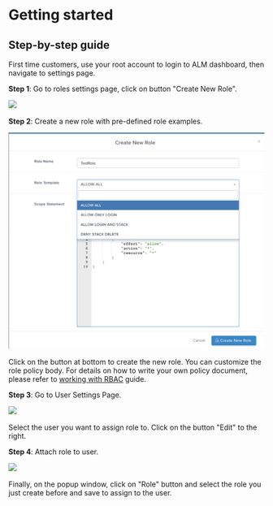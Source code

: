 # Getting started

## Step-by-step guide

First time customers, use your root account to login to ALM dashboard, then navigate to settings page.

**Step 1**: Go to roles settings page, click on button "Create New Role".

![](../.gitbook/assets/getting-started-step-01.png)

**Step 2**: Create a new role with pre-defined role examples.

![](../.gitbook/assets/getting-started-step-02%20%281%29%20%281%29.png)

Click on the button at bottom to create the new role. You can customize the role policy body. For details on how to write your own policy document, please refer to [working with RBAC](https://learn.mobingi.com/enterprise/working-with-rbac) guide.

**Step 3**: Go to User Settings Page.

![](../.gitbook/assets/getting-started-step-03.png)

Select the user you want to assign role to. Click on the button "Edit" to the right.

**Step 4**: Attach role to user.

![](../.gitbook/assets/getting-started-step-04.png)

Finally, on the popup window, click on "Role" button and select the role you just create before and save to assign to the user.

